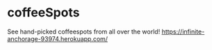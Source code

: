 # coffeeSpots
See hand-picked coffeespots from all over the world! https://infinite-anchorage-93974.herokuapp.com/

